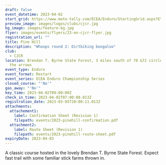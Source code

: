 ```yaml
---
draft: false
event_datetime: 2023-04-02
start_grid: https://www.moto-tally.com/ECEA/Enduro/StartingGrid.aspx?EY=2023&EID=4
preview_image: images/logos/clubs/cjcr.jpg
bg_image: images/feature-bg.jpg
flyer: images/events/flyers/23-en-cjcr-flyer.jpg
registration_url: ""
title: Pine Hill
description: "Whoops round 2: Dirtbiking boogaloo"
club:
  - CJCR
location: Brendan T. Byrne State Forest, 3 miles south of 70 &72 circle, Follow
  the arrows
event_type: Enduro
event_format: Restart
event_series: ECEA Enduro Championship Series
closed_course: "'No'"
gas_away: "'No'"
key_time: 2023-04-02T09:00:00Z
check_in_time: 2023-04-02T07:00:00.013Z
registration_date: 2023-03-05T20:00:11.013Z
attachments: 
  attachement1:
    label: Confirmation Sheet (Revision 1)
    filepath: events/2023-pinehill-confirmation.pdf
  attachment2:
    label: Route Sheet (Revision 1)
    filepath: events/2023-pinehill-route-sheet.pdf
expiryDate: 2023-04-03
---
```


A classic course hosted in the lovely Brendan T. Byrne State Forest. Expect fast trail with some familiar stick farms thrown in.